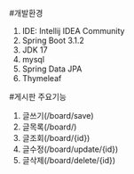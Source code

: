 #개발환경
1. IDE: Intellij IDEA Community
2. Spring Boot 3.1.2
3. JDK 17
4. mysql
5. Spring Data JPA
6. Thymeleaf

#게시판 주요기능
1. 글쓰기(/board/save)
2. 글목록(/board/)
3. 글조회(/board/{id})
4. 글수정(/board/update/{id})
5. 글삭제(/board/delete/{id})
 
 
